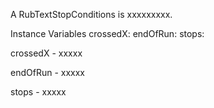 A RubTextStopConditions is xxxxxxxxx.Instance Variables	crossedX:		<Object>	endOfRun:		<Object>	stops:		<Object>crossedX	- xxxxxendOfRun	- xxxxxstops	- xxxxx